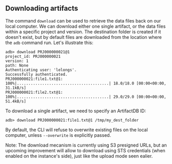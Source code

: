 ## Downloading artifacts

The command `download` can be used to retrieve the data files back on our local computer. We can download either one
single artifact, or the data files within a specific project and version. The destination folder is created if it
doesn't exist, but by default files are downloaded from the location where the `adb` command run. Let's illustrate this:

```
adb> download PRJ000000021@1
project_id: PRJ000000021
version: 1
path: None
Authenticating user: 'lelongs'.
Successfully authenticated.
PRJ000000021:file1.txt@1: 100%|........................................| 18.0/18.0 [00:00<00:00, 31.1kB/s]
PRJ000000021:file2.txt@1: 100%|........................................| 29.0/29.0 [00:00<00:00, 51.4kB/s]
```

To download a single artifact, we need to specify an ArtifactDB ID:

```
adb> download PRJ000000021:file1.txt@1 /tmp/my_dest_folder
```

By default, the CLI will refuse to overwrite existing files on the local computer, unless `--overwrite` is explicitly
passed.

Note: The download mecanism is currently using S3 presigned URLs, but an upcoming improvement will allow to download
using STS credentials (when enabled on the instance's side), just like the upload mode seen ealier.



